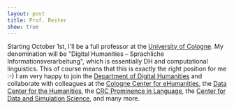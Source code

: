 ```yaml
---
layout: post
title: Prof. Reiter
show: true
---
```


Starting October 1st, I'll be a full professor at the [University of Cologne](https://www.uni-koeln.de). My denomination will be "Digital Humanities – Sprachliche Informationsverarbeitung", which is essentially DH and computational linguistics. This of course means that this is exactly the right position for me :-) I am very happy to join the [Department of Digital Humanities](https://dh.phil-fak.uni-koeln.de) and collaborate with colleagues at the [Cologne Center for eHumanities](https://cceh.uni-koeln.de), the [Data Center for the Humanities](https://dch.phil-fak.uni-koeln.de), the [CRC Prominence in Language](https://sfb1252.uni-koeln.de), the [Center for Data and Simulation Science](https://cds.uni-koeln.de/en/), and many more.